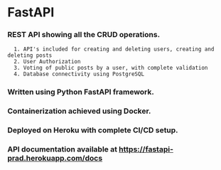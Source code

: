 # FastAPI
### REST API showing all the CRUD operations.
      1. API's included for creating and deleting users, creating and deleting posts
      2. User Authorization
      3. Voting of public posts by a user, with complete validation
      4. Database connectivity using PostgreSQL
### Written using Python FastAPI framework.
### Containerization achieved using Docker.
### Deployed on Heroku with complete CI/CD setup.
### API documentation available at https://fastapi-prad.herokuapp.com/docs
